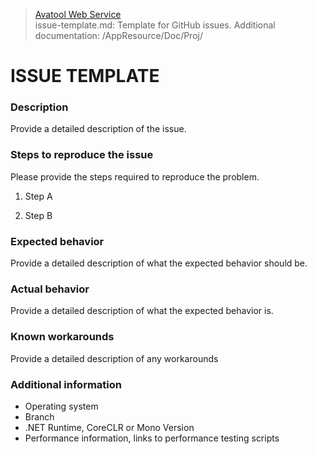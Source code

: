 > [Avatool Web Service](https://github.com/spectrum-health-systems/avatool-web-service)<br>
> issue-template.md: Template for GitHub issues.
> Additional documentation: /AppResource/Doc/Proj/

# ISSUE TEMPLATE

### Description
Provide a detailed description of the issue.

### Steps to reproduce the issue
Please provide the steps required to reproduce the problem.

1. Step A

2. Step B

### Expected behavior
Provide a detailed description of what the expected behavior should be.

### Actual behavior
Provide a detailed description of what the expected behavior is.

### Known workarounds
Provide a detailed description of any workarounds

### Additional information

* Operating system
* Branch
* .NET Runtime, CoreCLR or Mono Version
* Performance information, links to performance testing scripts